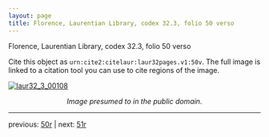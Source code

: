 ```yaml
---
layout: page
title: Florence, Laurentian Library, codex 32.3, folio 50 verso
---
```


Florence, Laurentian Library, codex 32.3, folio 50 verso

Cite this object as `urn:cite2:citelaur:laur32pages.v1:50v`.  The full image is linked to a citation tool you can use to cite regions of the image.

[![laur32_3_00108](http://www.homermultitext.org/iipsrv?IIIF=/project/homer/pyramidal/deepzoom/citelaur/laur32imgs/v1/laur32_3_00108.tif/full/800,/0/default.jpg)](http://www.homermultitext.org/ict2/?urn=urn:cite2:citelaur:laur32imgs.v1:laur32_3_00108) 

<p style="text-align: center; font-style: italic;">Image presumed to in the public domain.</p>

---

previous: [50r](../50r/) | next: [51r](../51r/)